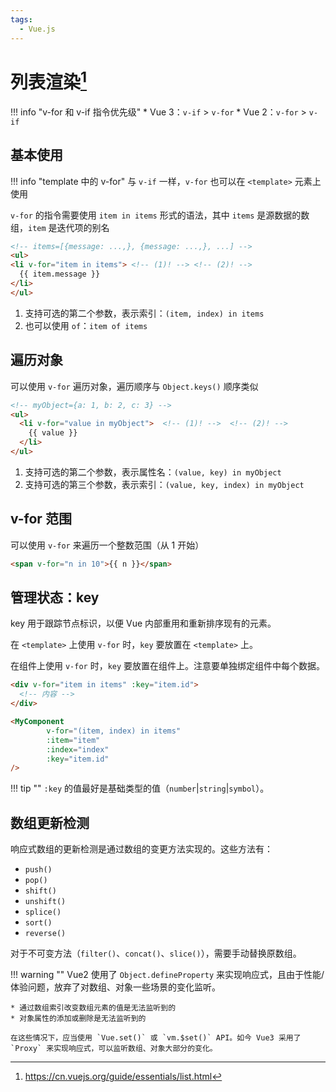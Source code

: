 ```yaml
---
tags:
  - Vue.js
---
```


# 列表渲染[^1]

!!! info "v-for 和 v-if 指令优先级"
    * Vue 3：`v-if` > `v-for`
    * Vue 2：`v-for` > `v-if`

## 基本使用

!!! info "template 中的 v-for"
    与 `v-if` 一样，`v-for` 也可以在 `<template>` 元素上使用

`v-for` 的指令需要使用 `item in items` 形式的语法，其中 `items` 是源数据的数组，`item` 是迭代项的别名

```html
<!-- items=[{message: ...,}, {message: ...,}, ...] -->
<ul>
<li v-for="item in items"> <!-- (1)! --> <!-- (2)! -->
  {{ item.message }}
</li>
</ul>
```

1. 支持可选的第二个参数，表示索引：`(item, index) in items`
2. 也可以使用 `of`：`item of items`

## 遍历对象

可以使用 `v-for` 遍历对象，遍历顺序与 `Object.keys()` 顺序类似

```html
<!-- myObject={a: 1, b: 2, c: 3} -->
<ul>
  <li v-for="value in myObject">  <!-- (1)! -->  <!-- (2)! -->
    {{ value }}
  </li>
</ul>
```

1. 支持可选的第二个参数，表示属性名：`(value, key) in myObject`
2. 支持可选的第三个参数，表示索引：`(value, key, index) in myObject`

## v-for 范围

可以使用 `v-for` 来遍历一个整数范围（从 1 开始）

```html
<span v-for="n in 10">{{ n }}</span>
```

## 管理状态：key

key 用于跟踪节点标识，以便 Vue 内部重用和重新排序现有的元素。

在 `<template>` 上使用 `v-for` 时，`key` 要放置在 `<template>` 上。

在组件上使用 `v-for` 时，`key` 要放置在组件上。注意要单独绑定组件中每个数据。

```html
<div v-for="item in items" :key="item.id">
  <!-- 内容 -->
</div>

<MyComponent
        v-for="(item, index) in items"
        :item="item"
        :index="index"
        :key="item.id"
/>
```

!!! tip ""
    `:key` 的值最好是基础类型的值（`number`|`string`|`symbol`）。

## 数组更新检测

响应式数组的更新检测是通过数组的变更方法实现的。这些方法有：

* `push()`
* `pop()`
* `shift()`
* `unshift()`
* `splice()`
* `sort()`
* `reverse()`

对于不可变方法（`filter()`、`concat()`、`slice()`），需要手动替换原数组。

!!! warning ""
    Vue2 使用了 `Object.defineProperty` 来实现响应式，且由于性能/体验问题，放弃了对数组、对象一些场景的变化监听。

    * 通过数组索引改变数组元素的值是无法监听到的
    * 对象属性的添加或删除是无法监听到的

    在这些情况下，应当使用 `Vue.set()` 或 `vm.$set()` API。如今 Vue3 采用了 `Proxy` 来实现响应式，可以监听数组、对象大部分的变化。

[^1]: https://cn.vuejs.org/guide/essentials/list.html
